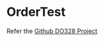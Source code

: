 # OrderTest

Refer the [Github DO328 Project](https://github.com/RedHatTraining/DO328-apps/tree/master/metrics-ge/order)
